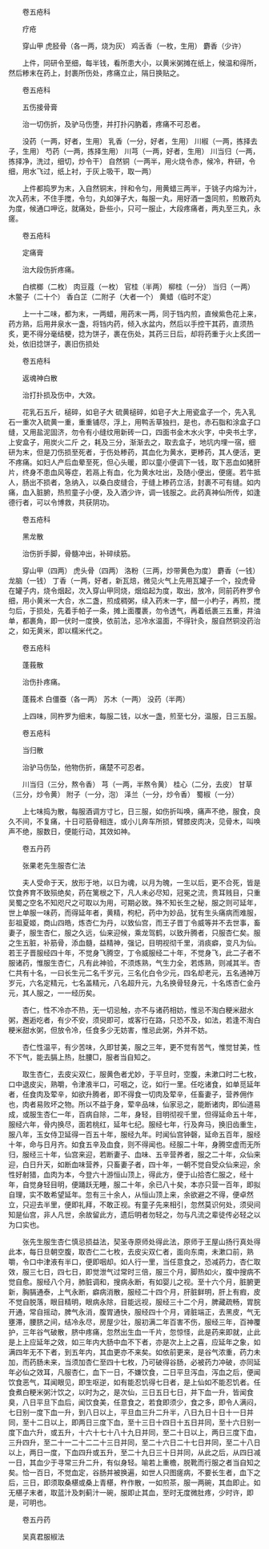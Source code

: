 <!-- { "loadSidebar": true } -->
　　卷五疮科

　　疗疮

　　穿山甲 虎胫骨（各一两，烧为灰） 鸡舌香（一枚，生用） 麝香（少许）

　　上件，同研令至细，每半钱，看所患大小，以黄米粥摊在纸上，候温和得所，然后糁末在药上，封裹所伤处，疼痛立止，隔日换贴之。

　　卷五疮科

　　五伤接骨膏

　　治一切伤折，及驴马伤堕，并打扑闪肭着，疼痛不可忍者。

　　没药（一两，好者，生用） 乳香（一分，好者，生用） 川椒（一两，拣择去子，生用） 芍药（一两，拣择生用） 川芎（一两，好者，生用） 川当归（一两，拣择净，洗过，细切，炒令干） 自然铜（一两半，用火烧令赤，候冷，杵研，令细，用水飞过，纸上衬，于灰上吸干，取一两）

　　上件都捣罗为末，入自然铜末，拌和令匀，用黄蜡三两半，于铫子内熔为汁，次入药末，不住手搅，令匀，丸如弹子大，每服一丸，用好酒一盏同煎，煎散药丸为度，候通口呷讫，就痛处，卧些小，只可一服止，大段疼痛者，两丸至三丸，永瘥。

　　卷五疮科

　　定痛膏

　　治大段伤折疼痛。

　　白槟榔（二枚） 肉豆蔻（一枚） 官桂（半两） 柳桂（一分） 当归（一两） 木鳖子（二十个） 香白芷（二附子（大者一个） 黄蜡（临时不定）

　　上一十二味，都为末，一两蜡，用药末一两，同于铛内煎，直候紫色花上来，药方熟，后用井泉水一盏，将铛内药，倾入水盆内，然后以手控干其药，直须热炙，更不得分毫结梗，捻为饼子，裹在伤处，其药三日后，却将药重于火上炙团一处，依旧捻饼子，裹旧伤损处

　　卷五疮科

　　返魂神白散

　　治打扑损及伤中，大效。

　　花乳石五斤，槌碎，如皂子大 硫黄槌碎，如皂子大上用瓷盒子一个，先入乳石一重次入硫黄一重，重重铺尽，浮上，用鸭舌草独扫，是也，赤石脂和涂盒子口缝，又用盐泥固济，勿令有小缝纹用新砖一口，四面书金木水火字，中央书土字，上安盒子，用炭火二斤 之，耗及三分，渐渐去之，取去盒子，地坑内埋一宿，细研为末，但是刀伤损至死者，于伤处糁药，其血化为黄水，更糁药，其人便活，更不疼痛。如妇人产后血晕至死，但心头暖，即以童小便调下一钱，取下恶血如猪肝片，终身不患血风等症，若鬲上有血，化为黄水吐出，及随小便出，便瘥。若牛抵人，肠出不损者，急纳入，以桑白皮缝合，于缝上糁药立活，封裹不可有缝。如内痛，血入脏腑，热煎童子小便，及入酒少许，调一钱服之。此药真神仙所传，如逢德行者，可以令博救，共获阴功。

　　卷五疮科

　　黑龙散

　　治伤折手脚，骨髓冲出，补碎续筋。

　　穿山甲（四两） 虎头骨（四两） 洛粉（三两，炒带黄色为度） 麝香（一钱） 龙脑（一钱） 丁香（一两，好者，新瓦焙，微见火气上先用瓦罐子一个，投虎骨在罐子内，烧令烟起，次入穿山甲同烧，烟焰起为度，取出，放冷，同前药杵罗令细，用小黄米一大合，水二盏，煎成稠粥，续入药末一字，醋一小杓子，再煎，搅匀后，于损处，先着手帕子一条，摊上面覆裹，勿令透气，再着纸裹三五重，井油单，都裹角，即一伏时一度换，依前法，忌冷水温面，不得针灸，服自然铜没药治之，如无黄米，即以糯米代之。

　　卷五疮科

　　蓬莪散

　　治伤扑疼痛。

　　蓬莪术 白僵蚕（各一两） 苏木（一两） 没药（半两）

　　上四味，同杵罗为细末，每服二钱，以水一盏，煎至七分，温服，日三五服。

　　卷五疮科

　　当归散

　　治驴马伤坠，他物伤折，痛楚不可忍者。

　　川当归（三分，熬令香） 芎（一两，半熬令黄） 桂心（二分，去皮） 甘草（三分，炒令黄） 附子（一分，泡） 泽兰（一分，炒令香） 蜀椒（一分）

　　上七味捣为散，每服酒调方寸匕，日三服，如伤折叫唤，痛声不绝，服食，良久不间，不复痛，十日可筋骨相连，或小儿奔车所损，臂膝皮肉决，见骨木，叫唤声不绝，服数日，便能行动，其效如神。

　　卷五丹药

　　张果老先生服杏仁法

　　夫人受命于天，放形于地，以日为魂，以月为魄，一生以后，更不合死，皆是饮食养育不致殒绝矣，药在篱根之下，凡人未必尽知，冠冕之流，贵耳贱目，只重吴蜀之空名不知咫尺之可取以为用，可期必致。殊不知长生之秘，服之则可延年，世上单服一味药，而得延年者，黄精，枸杞，药中为妙品，犹有生头痛病而难服，彭祖夏姬，商山四皓，炼杏仁为丹，以致仙宫，而王子晋丁令威等并不去世事，畜妻子，服生杏仁，服之久远，仙来迎候，乘龙驾鹤，以致升腾者，只服杏仁矣。服之生五脏，补筋骨，添血髓，益精神，强记，目明视彻千里，消痰癖，变凡为仙。若王子晋服经四十年，不觉身飞腾空，丁令威服经二十年，不觉身飞，此二子者不服诸药，惟服生杏仁，凡有此神验，不须炼熟，气生力全，若炼熟，则减其半。杏仁共有十名，一曰长生元二名千岁元，三名化白令少元，四名却老元，五名通神万岁元，六名定精元，七名盖精元，八名超升元，九名换骨轻身元，十名炼杏仁金丹元，其人服之，一一经历矣。

　　杏仁，性不冷亦不热，无一切忌触，亦不与诸药相妨，惟忌不淘白粳米甜水粥，邂逅吃者，有少不安，须臾即可，或客行在路，只恐不及，如法，若逢不淘白粳米甜水粥，但放令冷，任食多少无妨害，惟忌此粥，外并不妨。

　　杏仁性温平，有少苦味，久即甘美，服之三年，更不觉有苦气，惟觉甘美，性不下气，能去膈上热，肚腰□，服者当自知之。

　　取生杏仁，去皮尖双仁，服黄色者尤妙，于平旦时，空腹，未漱口时二七枚，口中退皮尖，熟嚼，令津液半口，可咽之，讫，如行一里。任吃诸食，如单觅延年者，任食肉及荤辛，如欲升腾者，即不得食一切肉及荤辛，任畜妻子，营养佣作也，肉者易败坏之物。所以不益于身，荤辛品味，仙家忌之，能断诸肉，即仙道易成，或服生杏仁一年，百病自除，二年，身轻，目明彻视千里，但得延命五十年，服经六年，骨内换尽，面若桃红，延年七纪。服经七年，行及奔马，换旧齿重生，服八年，玉女侍卫延得一百五十年，服经九年。时闻仙宫钟磬，延命五百年，服经十年，命与日月齐。如食五辛及血食，则不得闻也。经服二十年，身腾空虚而无所归，服经三十年，仙宫来迎，若断妻子、血味、五辛营养者，服之二十年，众仙来迎，白日升天，如断血味营养，只畜妻子者，四十年，一朝不觉自受众仙来迎，余性好射猎，血肉为本，今登六十游恒山顶上，得此方，便于山拾杏仁服之，经十年，自觉身轻目明，便踊跃无睡，服二十年，余已八十矣，本亦只营一百年，即拟自理，实不敢希望延年。忽有三十余人，从恒山顶上来，余欲避之不得，便卓然立，只迎去半里，便即礼拜，不敢正视。有童子先来相引，忽然莫识何处，须臾间知是仙宫，非人凡世，余故留此方，遗后明者勿轻之，勿与凡流之辈徒传必轻之以为口实也。

　　张先生服生杏仁慎忌损益法，契圣寺原师处得此法，原师于王屋山扬行真处得此本，每日旦朝空腹，取杏仁二七枚，去皮尖双仁者，面向东南，未漱口前，熟嚼，令口中津液有半口，便即咽却。如人行一里，当任意食之，恐减药力，杏仁取效，服三七日，四七日，即觉泄气过常时三倍，服三个月，脚热如火，腹中搜病不觉自愈。服经八个月，肺脏调和，搜病永断，有如婴儿之视。至十六个月，脏腑更新，胸膈通泰，上气永断，癖病消散，服经二十四个月，肝脏鲜明，肝上有瘕，皮不觉自脱落，眼目精明，眼病永除，目能远视，服经三十二个月，脾藏疏畅，胃脘开通，常自摇动，脾气永消，腹胃通快，服经四十个月，肾脏端正，去黑皮，气无壅滞，腰脐之间，结冷永尽，房屋少壮，服初满二年百害不伤，服经三年，百神覆护，三年谷气破散，脐中疼痛，忽然出生血一千片，忽惊怪，此是药来即就，止此是上上应延年之效，如三年内大肠中血不下者，亦是次上上之喜，应延年之象，如满四年无不下者，到五年内，其血更亦不来矣。如依前更来，是谷气浓重，药力未加，而药肠未来，当须加杏仁至四十七枚，乃可破得谷肠，必被药力冲破，亦同延年必仙之效耳，凡服杏仁，血下一日，不嫌饮食，二日平旦泻血，泻血之后，便闻饮食恶气，耳闻眼见，即生呕逆，如有能忍饥得七日者，是上仙如不能忍饥者。任食煮白粳米粥汁饮之，以时为之，是次仙，三日五日七日，并下血一升，皆闻食臭，八日平旦下血后，闻饮食美，任意食之，若食即须少，食之多，即令人满闷，七日别一度下血一升，到八日以上，平旦血三升二升半，八日九日十日十一日并同，至十二日以上，即两日三度下血，至十三日十四日十五日并同，至十六日别一度下血六升，或五升，十六十七十八十九日并同，至二十日以上，两日三度下血，三升四升，至二十一二十二二十三日并同，至二十六日二十七日并同，至二十八日以上，两日一度，下血四升或五升，至二十九日三十日并同，从此之后，从四日减一日，其血少于寻常三升二升，有似身轻。喻若上重檐，脱靴而行服之者当自知之矣。恰一百日，不觉血定，谷肠并被换遍，如世人只图瘥病，不要长生者，血下之后，三日，即须取桑椹或桑上青椹，杵作散，一如煎茶，服一两碗，其血即止。如无椹子末者，取蓝汁及刺蓟汁一碗，服即止其血，至时无度微肚疼，少时许，即是，可明也。

　　卷五丹药

　　吴真君服椒法

